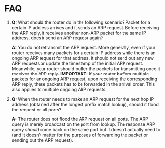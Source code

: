 # FAQ

1.  **Q:** What should the router do in the following scenario? Packet for a certain IP address arrives and it sends an ARP request. Before receiving the ARP reply, it receives another non-ARP packet for the same IP address, does it send an ARP request again?

    **A:** You do not retransmit the ARP request. More generally, even if your router receives many packets for a certain IP address while there is an ongoing ARP request for that address, it should not send out any new ARP requests or update the timestamp of the initial ARP request. Meanwhile, your router should buffer the packets for transmitting once it receives the ARP reply. **IMPORTANT**: If your router buffers multiple packets for an ongoing ARP request, upon receiving the corresponding ARP reply, these packets has to be forwarded in the arrival order. This also applies to multiple ongoing ARP requests.
2.  **Q:** When the router needs to make an ARP request for the next hop IP address (obtained after the longest prefix match lookup), should it flood the request on all ports?

    **A:** The router does not flood the ARP request on all ports. The ARP query is merely broadcast on the port from lookup. The response ARP query _should_ come back on the same port but it doesn't actually need to (and it doesn't matter for the purposes of forwarding the packet or sending out the ARP request).

